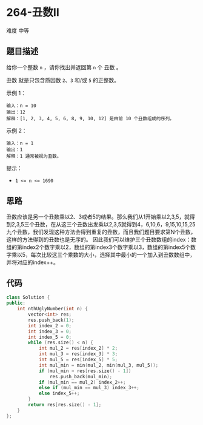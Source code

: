 # 264-丑数II

难度 中等



## 题目描述

给你一个整数 `n` ，请你找出并返回第 `n` 个 丑数 。

丑数 就是只包含质因数 `2`、`3` 和/或 `5` 的正整数。

示例 1：
```
输入：n = 10
输出：12
解释：[1, 2, 3, 4, 5, 6, 8, 9, 10, 12] 是由前 10 个丑数组成的序列。
```
示例 2：
```
输入：n = 1
输出：1
解释：1 通常被视为丑数。
```

提示：

- `1 <= n <= 1690`



## 思路

丑数应该是另一个丑数乘以2、3或者5的结果。那么我们从1开始乘以2,3,5，就得到2,3,5三个丑数，在从这三个丑数出发乘以2,3,5就得到4，6,10,6，9,15,10,15,25九个丑数，我们发现这种方法会得到重复的丑数，而且我们题目要求第N个丑数，这样的方法得到的丑数也是无序的。
因此我们可以维护三个丑数数组的index：数组的第index2个数字乘以2，数组的第index3个数字乘以3，数组的第index5个数字乘以5，每次比较这三个乘数的大小，选择其中最小的一个加入到丑数数组中，并将对应的index++。



## 代码

```c++
class Solution {
public:
    int nthUglyNumber(int n) {
        vector<int> res;
        res.push_back(1);
        int index_2 = 0;
        int index_3 = 0;
        int index_5 = 0;
        while (res.size() < n) {
            int mul_2 = res[index_2] * 2;
            int mul_3 = res[index_3] * 3;
            int mul_5 = res[index_5] * 5;
            int mul_min = min(mul_2, min(mul_3, mul_5));
            if (mul_min > res[res.size() - 1])
                res.push_back(mul_min);
            if (mul_min == mul_2) index_2++;
            else if (mul_min == mul_3) index_3++;
            else index_5++;
        }
        return res[res.size() - 1];
    }
};
```

